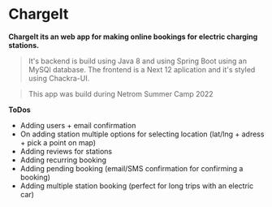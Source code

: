 # ChargeIt

**ChargeIt its an web app for making online bookings for electric charging stations.**

> It's backend is build using Java 8 and using Spring Boot using an MySQl database. 
> The frontend is a Next 12 aplication and it's styled using Chackra-UI.

> This app was build during Netrom Summer Camp 2022

**ToDos**
- Adding users + email confirmation
- On adding station multiple options for selecting location (lat/lng + adress + pick a point on map)
- Adding reviews for stations
- Adding recurring booking
- Adding pending booking (email/SMS confirmation for confirming a booking)
- Adding multiple station booking (perfect for long trips with an electric car)
